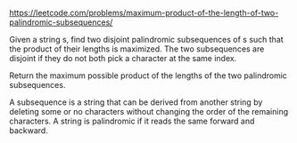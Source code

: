 https://leetcode.com/problems/maximum-product-of-the-length-of-two-palindromic-subsequences/

Given a string s, find two disjoint palindromic subsequences of s such that the product of their lengths is maximized. The two subsequences are disjoint if they do not both pick a character at the same index.

Return the maximum possible product of the lengths of the two palindromic subsequences.

A subsequence is a string that can be derived from another string by deleting some or no characters without changing the order of the remaining characters. A string is palindromic if it reads the same forward and backward.